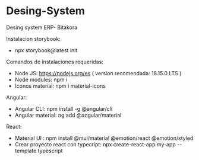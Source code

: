 # Desing-System
Desing system ERP- Bitakora


Instalacion storybook:
- npx storybook@latest init

Comandos de instalaciones requeridas:
- Node JS: https://nodejs.org/es ( version recomendada: 18.15.0 LTS )
- Node modules: npm i 
- Iconos material: npm i material-icons

Angular:
- Angular CLI: npm install -g @angular/cli
- Angular material: ng add @angular/material

React:
- Material UI : npm install @mui/material @emotion/react @emotion/styled
- Crear proyecto react con typecript: npx create-react-app my-app --template typescript
